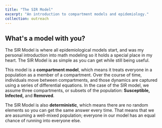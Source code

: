 ```yaml
---
title: "The SIR Model"
excerpt: "An introduction to compartment models and epidemiology."
collection: outreach
---
```

## What's a model with you?
The SIR Model is where all epidemiological models start, and was my personal introduction into math modeling so it holds a special place in my heart. The SIR Model is as simple as you can get while still being useful.

This model is a **compartment model**, which means it treats everyone in a population as a member of a compartment. Over the course of time, individuals move between compartments, and those dynamics are captured using a series of differential equations. In the case of the SIR model, we assume three compartments, or subsets of the population: **Susceptible, Infected,** and **Removed**.

The SIR Model is also **deterministic**, which means there are no random elements so you can get the same answer every time. That means that we are assuming a well-mixed population; everyone in our model has an equal chance of running into everyone else.
